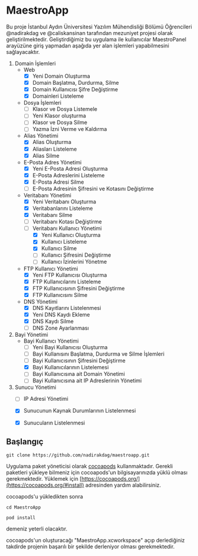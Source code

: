 # MaestroApp
Bu proje İstanbul Aydın Üniversitesi Yazılım Mühendisliği Bölümü Öğrencileri @nadirakdag ve @caliskansinan tarafından mezuniyet projesi olarak geliştirilmektedir.
Geliştirdiğimiz bu uygulama ile kullanıcılar MaestroPanel arayüzüne giriş yapmadan aşağıda yer alan işlemleri yapabilmesini sağlayacaktır. 

1.  Domain İşlemleri
    -   Web
        *  [x] Yeni Domain Oluşturma 
        *  [x] Domain Başlatma, Durdurma, Silme
        *  [x] Domain Kullanıcısı Şifre Değiştirme
        *  [x] Domainleri Listeleme 
    -   Dosya İşlemleri
        *  [ ] Klasor ve Dosya Listemele
        *  [ ] Yeni Klasor oluşturma
        *  [ ] Klasor ve Dosya Silme
        *  [ ] Yazma İzni Verme ve Kaldırma
    -   Alias Yönetimi
        *  [x] Alias Oluşturma 
        *  [x] Aliasları Listeleme 
        *  [x] Alias Silme 
    -   E-Posta Adres Yönetimi
        *   [x] Yeni E-Posta Adresi Oluşturma 
        *   [x] E-Posta Adreslerini Listeleme 
        *   [x] E-Posta Adresi Silme 
        *   [ ] E-Posta Adresinin Şifresini ve Kotasını Değiştirme
    -   Veritabanı Yönetimi
        *   [x] Yeni Veritabanı Oluşturma  
        *   [x] Veritabanlarını Listeleme  
        *   [x] Veritabanı Silme  
        *   [ ] Veritabanı Kotası Değiştirme
        *   [ ] Veritabanı Kullanıcı Yönetimi
            *  [x] Yeni Kullanıcı Oluşturma
            *  [x] Kullanıcı Listeleme
            *  [x] Kullanıcı Silme
            *  [ ] Kullanıcı Şifresini Değiştirme
            *  [ ] Kullanıcı İzinlerini Yönetme
    -   FTP Kullanıcı Yönetimi
        *   [x] Yeni FTP Kullanıcısı Oluşturma  
        *   [x] FTP Kullanıcılarını Listeleme  
        *   [x] FTP Kullanıcısının Şifresini Değiştirme 
        *   [x] FTP Kullanıcısını Silme  
    -   DNS Yönetimi
        *   [x] DNS Kayıtlarını Listelenmesi  
        *   [x] Yeni DNS Kaydı Ekleme
        *   [x] DNS Kaydı Silme  
        *   [ ] DNS Zone Ayarlanması
2.  Bayi Yönetimi
    -   Bayi Kullanıcı Yönetimi
        *   [ ] Yeni Bayi Kullanıcısı Oluşturma
        *   [ ] Bayi Kullanısını Başlatma, Durdurma ve Silme İşlemleri
        *   [ ] Bayi Kullanıcısının Şifresini Değiştirme
        *   [x] Bayi Kullanıcılarının Listelemesi  
        *   [ ] Bayi Kullanıcısına ait Domain Yönetimi
        *   [ ] Bayi Kullanıcısına ait IP Adreslerinin Yönetimi
3. Sunucu Yönetimi
    -   [ ] IP Adresi Yönetimi
    -   [x] Sunucunun Kaynak Durumlarının Listelenmesi  
    -   [x] Sunucuların Listelenmesi  


## Başlangıç

``` git clone https://github.com/nadirakdag/maestroapp.git ```

Uygulama paket yöneticisi olarak [cocoapods](https://cocoapods.org/) kullanmaktadır. Gerekli paketleri yükleye bilmeniz için cocoapods'un bilgisayarınızda yüklü olması gerekmektedir. Yüklemek için [https://cocoapods.org/](https://cocoapods.org/#install) adresinden yardım alabilirsiniz. 

cocoapods'u yükledikten sonra 

``` cd MaestroApp ```

``` pod install ```

demeniz yeterli olacaktır.

cocoapods'un oluşturacağı "MaestroApp.xcworkspace" açıp derlediğiniz takdirde projenin başarılı bir şekilde derleniyor olması gerekmektedir.
